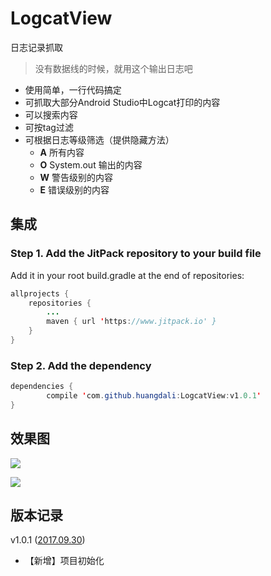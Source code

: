 # LogcatView

日志记录抓取

> 没有数据线的时候，就用这个输出日志吧

- 使用简单，一行代码搞定
- 可抓取大部分Android Studio中Logcat打印的内容
- 可以搜索内容
- 可按tag过滤
- 可根据日志等级筛选（提供隐藏方法）
    - **A**  所有内容
    - **O**  System.out 输出的内容
    - **W**  警告级别的内容
    - **E**  错误级别的内容

## 集成

### Step 1. Add the JitPack repository to your build file

Add it in your root build.gradle at the end of repositories:

```java
allprojects {
    repositories {
        ...
        maven { url 'https://www.jitpack.io' }
    }
}
```

### Step 2. Add the dependency

```java
dependencies {
        compile 'com.github.huangdali:LogcatView:v1.0.1'
}
```

## 效果图
![](https://github.com/huangdali/LogcatView/blob/master/all.png)


![](https://github.com/huangdali/LogcatView/blob/master/search.png)

## 版本记录

v1.0.1 ([2017.09.30]())
- 【新增】项目初始化